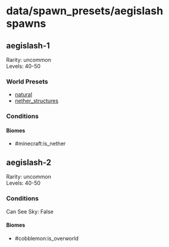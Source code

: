 # data/spawn_presets/aegislash spawns  
  
## aegislash-1  
Rarity: uncommon  
Levels: 40-50  
  
### World Presets  
* [natural](/data/world_presets/natural.md)  
* [nether_structures](/data/world_presets/nether_structures.md)  
  
### Conditions  
  
#### Biomes  
  * #minecraft:is_nether
  
  
## aegislash-2  
Rarity: uncommon  
Levels: 40-50  
  
### Conditions  
Can See Sky: False  
  
#### Biomes  
  * #cobblemon:is_overworld
  
